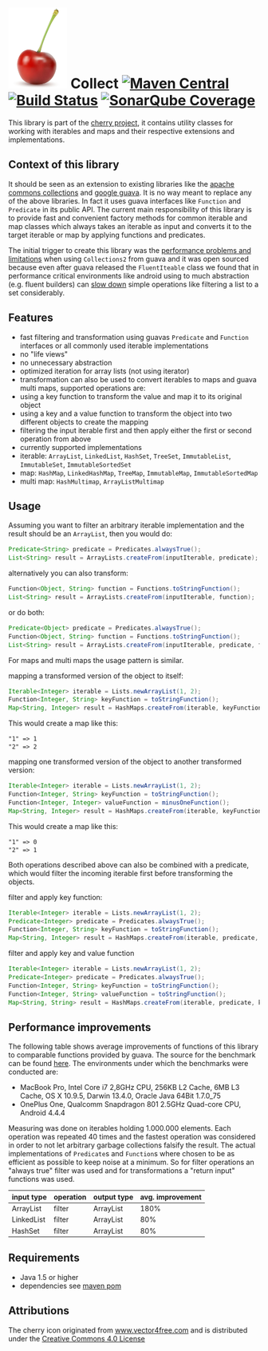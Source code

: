 # ![cherry-logo](https://raw.githubusercontent.com/codereligion/cherry/master/small-cherry.png) Collect [![Maven Central](https://maven-badges.herokuapp.com/maven-central/com.codereligion/codereligion-cherry-collect/badge.svg?style=plastic)](https://maven-badges.herokuapp.com/maven-central/com.codereligion/codereligion-cherry-collect) [![Build Status](https://ssl.webpack.de/secure-jenkins.codereligion.com/buildStatus/icon?job=codereligion-cherry-collect-master-build-flow)](http://jenkins.codereligion.com/view/codereligion-cherry-collect/job/codereligion-cherry-collect-master-build-flow/) [![SonarQube Coverage](https://img.shields.io/sonar/http/sonar.codereligion.com/com.codereligion:codereligion-cherry-collect/coverage.svg?style=plastic)](http://sonar.codereligion.com/dashboard/index/284)

This library is part of the [cherry project](https://github.com/codereligion/cherry), it contains utility classes for working with iterables and maps and their respective extensions and implementations. 

## Context of this library
It should be seen as an extension to existing libraries like the [apache commons collections](http://commons.apache.org/proper/commons-collections/) and [google guava](https://code.google.com/p/guava-libraries/). It is no way meant to replace any of the above libraries. In fact it uses guava interfaces like ```Function``` and ```Predicate``` in its public API. The current main responsibility of this library is to provide fast and convenient factory methods for common iterable and map classes which always takes an iterable as input and converts it to the target iterable or map by applying functions and predicates.

The initial trigger to create this library was the [performance problems and limitations](https://github.com/codereligion/cherry-collect/wiki/FAQ#why-not-using-collections2-instead-of-this-library) when using ```Collections2``` from guava and it was open sourced because even after guava released the ```FluentIteable``` class we found that in performance critical environments like android using to much abstraction (e.g. fluent builders) can [slow down](https://github.com/codereligion/cherry-collect/wiki/Performance-comparison-to-alternative-guava-classes) simple operations like filtering a list to a set considerably.

## Features
* fast filtering and transformation using guavas ```Predicate``` and ```Function``` interfaces or all commonly used iterable implementations
 * no "life views"
 * no unnecessary abstraction
 * optimized iteration for array lists (not using iterator)
* transformation can also be used to convert iterables to maps and guava multi maps, supported operations are:
 * using a key function to transform the value and map it to its original object
 * using a key and a value function to transform the object into two different objects to create the mapping
 * filtering the input iterable first and then apply either the first or second operation from above
* currently supported implementations
 * iterable: ```ArrayList```, ```LinkedList```, ```HashSet```, ```TreeSet```, ```ImmutableList```, ```ImmutableSet```, ```ImmutableSortedSet```
 * map: ```HashMap```, ```LinkedHashMap```, ```TreeMap```, ```ImmutableMap```, ```ImmutableSortedMap```
 * multi map: ```HashMultimap```, ```ArrayListMultimap```

## Usage
Assuming you want to filter an arbitrary iterable implementation and the result should be an ```ArrayList```, then you would do:
```java
Predicate<String> predicate = Predicates.alwaysTrue();
List<String> result = ArrayLists.createFrom(inputIterable, predicate);
```

alternatively you can also transform:
```java
Function<Object, String> function = Functions.toStringFunction();
List<String> result = ArrayLists.createFrom(inputIterable, function);
```

or do both:
```java
Predicate<Object> predicate = Predicates.alwaysTrue();
Function<Object, String> function = Functions.toStringFunction();
List<String> result = ArrayLists.createFrom(inputIterable, predicate, function);
```

For maps and multi maps the usage pattern is similar.

mapping a transformed version of the object to itself:
```java
Iterable<Integer> iterable = Lists.newArrayList(1, 2);
Function<Integer, String> keyFunction = toStringFunction();
Map<String, Integer> result = HashMaps.createFrom(iterable, keyFunction);
```
This would create a map like this:
```
"1" => 1
"2" => 2
```

mapping one transformed version of the object to another transformed version:
```java
Iterable<Integer> iterable = Lists.newArrayList(1, 2);
Function<Integer, String> keyFunction = toStringFunction();
Function<Integer, Integer> valueFunction = minusOneFunction();
Map<String, Integer> result = HashMaps.createFrom(iterable, keyFunction, valueFunction);
```
This would create a map like this:
```
"1" => 0
"2" => 1
```

Both operations described above can also be combined with a predicate, which would filter the incoming iterable first before transforming the objects.

filter and apply key function:
```java
Iterable<Integer> iterable = Lists.newArrayList(1, 2);
Predicate<Integer> predicate = Predicates.alwaysTrue();
Function<Integer, String> keyFunction = toStringFunction();
Map<String, Integer> result = HashMaps.createFrom(iterable, predicate, keyFunction);
```

filter and apply key and value function
```java
Iterable<Integer> iterable = Lists.newArrayList(1, 2);
Predicate<Integer> predicate = Predicates.alwaysTrue();
Function<Integer, String> keyFunction = toStringFunction();
Function<Integer, String> valueFunction = toStringFunction();
Map<String, String> result = HashMaps.createFrom(iterable, predicate, keyFunction, valueFunction);
```

## Performance improvements
The following table shows average improvements of functions of this library to comparable functions provided by guava. The source for the benchmark can be found [here](https://github.com/codereligion/cherry-collect-benchmark). The environments under which the benchmarks were conducted are: 
* MacBook Pro, Intel Core i7 2,8GHz CPU, 256KB L2 Cache, 6MB L3 Cache, OS X 10.9.5, Darwin 13.4.0, Oracle Java 64Bit 1.7.0_75
* OnePlus One, Qualcomm Snapdragon 801 2.5GHz Quad-core CPU, Android 4.4.4

Measuring was done on iterables holding 1.000.000 elements. Each operation was repeated 40 times and the fastest operation was considered in order to not let arbitrary garbage collections falsify the result. The actual implementations of ```Predicate```s and ```Function```s where chosen to be as efficient as possible to keep noise at a minimum. So for filter operations an "always true" filter was used and for transformations a "return input" functions was used.

| input type | operation | output type | avg. improvement |
|------------|-----------|-------------|------------------|
| ArrayList  | filter    | ArrayList   | 180%             |
| LinkedList | filter    | ArrayList   | 80%              |
| HashSet    | filter    | ArrayList   | 80%              |


## Requirements
* Java 1.5 or higher
* dependencies see [maven pom](pom.xml)

## Attributions
The cherry icon originated from www.vector4free.com and is distributed under the [Creative Commons 4.0 License](http://creativecommons.org/licenses/by/4.0/)
